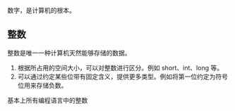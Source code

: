 数字，是计算机的根本。

## 整数

整数是唯一一种计算机天然能够存储的数据。

1. 根据所占用的空间大小，可以对整数进行区分。例如 short、int、long 等。
2. 可以通过约定某些位带有固定含义，提供更多类型。例如将第一位约定为符号位用来存储负数。

基本上所有编程语言中的整数
